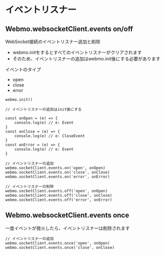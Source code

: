 # イベントリスナー

## Webmo.websocketClient.events on/off

WebSocket接続のイベントリスナー追加と削除
- webmo.initをするとすべてのイベントリスナーがクリアされます
- そのため、イベントリスナーの追加はwebmo.init後にする必要があります

イベントのタイプ
- open
- close
- error

```
webmo.init()

// イベントリスナーの追加はinit後にする

const onOpen = (e) => {
    console.log(e) // e: Event
}
const onClose = (e) => {
    console.log(e) // e: CloseEvent
}
const onError = (e) => {
    console.log(e) // e: Event
}

// イベントリスナーの追加
webmo.socketClient.events.on('open', onOpen)
webmo.socketClient.events.on('close', onClose)
webmo.socketClient.events.on('error', onError)

// イベントリスナーの削除
webmo.socketClient.events.off('open', onOpen)
webmo.socketClient.events.off('close', onClose)
webmo.socketClient.events.off('error', onError)
```

## Webmo.websocketClient.events once

一度イベントが発火したら、イベントリスナーは削除されます
```
// イベントリスナーの追加
webmo.socketClient.events.once('open', onOpen)
webmo.socketClient.events.once('close', onClose)
```